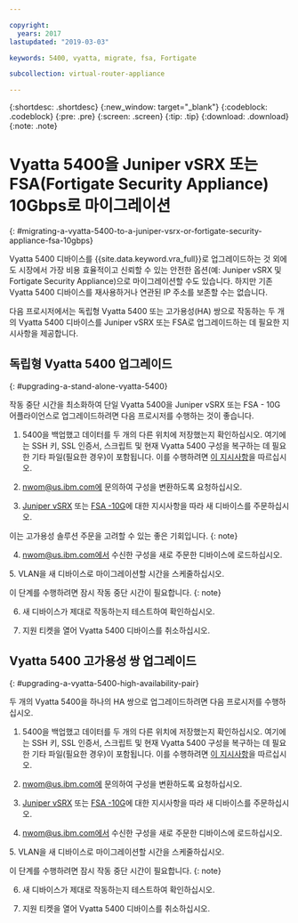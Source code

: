 ```yaml
---

copyright:
  years: 2017
lastupdated: "2019-03-03"

keywords: 5400, vyatta, migrate, fsa, Fortigate

subcollection: virtual-router-appliance

---
```


{:shortdesc: .shortdesc}
{:new_window: target="_blank"}
{:codeblock: .codeblock}
{:pre: .pre}
{:screen: .screen}
{:tip: .tip}
{:download: .download}
{:note: .note}

# Vyatta 5400을 Juniper vSRX 또는 FSA(Fortigate Security Appliance) 10Gbps로 마이그레이션
{: #migrating-a-vyatta-5400-to-a-juniper-vsrx-or-fortigate-security-appliance-fsa-10gbps}

Vyatta 5400 디바이스를 {{site.data.keyword.vra_full}}로 업그레이드하는 것 외에도 시장에서 가장 비용 효율적이고 신뢰할 수 있는 안전한 옵션(예: Juniper vSRX 및 Fortigate Security Appliance)으로 마이그레이션할 수도 있습니다.
하지만 기존 Vyatta 5400 디바이스를 재사용하거나 연관된 IP 주소를 보존할 수는 없습니다. 

다음 프로시저에서는 독립형 Vyatta 5400 또는 고가용성(HA) 쌍으로 작동하는 두 개의 Vyatta 5400 디바이스를 Juniper vSRX 또는 FSA로 업그레이드하는 데 필요한 지시사항을 제공합니다. 

## 독립형 Vyatta 5400 업그레이드
{: #upgrading-a-stand-alone-vyatta-5400}

작동 중단 시간을 최소화하여 단일 Vyatta 5400을 Juniper vSRX 또는 FSA - 10G 어플라이언스로 업그레이드하려면 다음 프로시저를 수행하는 것이 좋습니다. 

1. 5400을 백업했고 데이터를 두 개의 다른 위치에 저장했는지 확인하십시오. 여기에는 SSH 키, SSL 인증서, 스크립트 및 현재 Vyatta 5400 구성을 복구하는 데 필요한 기타 파일(필요한 경우)이 포함됩니다. 이를 수행하려면 [이 지시사항](/docs/infrastructure/virtual-router-appliance?topic=virtual-router-appliance-backing-up-a-configuration)을 따르십시오. 

2. nwom@us.ibm.com에 문의하여 구성을 변환하도록 요청하십시오. 

3. [Juniper vSRX](/docs/infrastructure/vsrx?topic=vsrx-getting-started-with-ibm-cloud-juniper-vsrx-gateway#steps-for-ordering) 또는 [FSA -10G](/docs/infrastructure/fortigate-10g?topic=fortigate-10g-getting-started-with-fortigate-security-appliance-10gbps#ordering-the-fsa-10gbps)에 대한 지시사항을 따라 새 디바이스를 주문하십시오. 

  이는 고가용성 솔루션 주문을 고려할 수 있는 좋은 기회입니다.
  {: note}

4. nwom@us.ibm.com에서 수신한 구성을 새로 주문한 디바이스에 로드하십시오. 

5. VLAN을 새 디바이스로 마이그레이션할 시간을 스케줄하십시오. 

  이 단계를 수행하려면 잠시 작동 중단 시간이 필요합니다.
  {: note}

6. 새 디바이스가 제대로 작동하는지 테스트하여 확인하십시오. 

7. 지원 티켓을 열어 Vyatta 5400 디바이스를 취소하십시오. 

## Vyatta 5400 고가용성 쌍 업그레이드
{: #upgrading-a-vyatta-5400-high-availability-pair}

두 개의 Vyatta 5400을 하나의 HA 쌍으로 업그레이드하려면 다음 프로시저를 수행하십시오. 

1. 5400을 백업했고 데이터를 두 개의 다른 위치에 저장했는지 확인하십시오. 여기에는 SSH 키, SSL 인증서, 스크립트 및 현재 Vyatta 5400 구성을 복구하는 데 필요한 기타 파일(필요한 경우)이 포함됩니다. 이를 수행하려면 [이 지시사항](/docs/infrastructure/virtual-router-appliance?topic=virtual-router-appliance-backing-up-a-configuration)을 따르십시오. 

2. nwom@us.ibm.com에 문의하여 구성을 변환하도록 요청하십시오. 

3. [Juniper vSRX](/docs/infrastructure/vsrx?topic=vsrx-getting-started-with-ibm-cloud-juniper-vsrx-gateway#steps-for-ordering) 또는 [FSA -10G](/docs/infrastructure/fortigate-10g?topic=fortigate-10g-getting-started-with-fortigate-security-appliance-10gbps#ordering-the-fsa-10gbps)에 대한 지시사항을 따라 새 디바이스를 주문하십시오. 

4. nwom@us.ibm.com에서 수신한 구성을 새로 주문한 디바이스에 로드하십시오. 

5. VLAN을 새 디바이스로 마이그레이션할 시간을 스케줄하십시오. 

  이 단계를 수행하려면 잠시 작동 중단 시간이 필요합니다.
  {: note}

6. 새 디바이스가 제대로 작동하는지 테스트하여 확인하십시오. 

7. 지원 티켓을 열어 Vyatta 5400 디바이스를 취소하십시오. 
